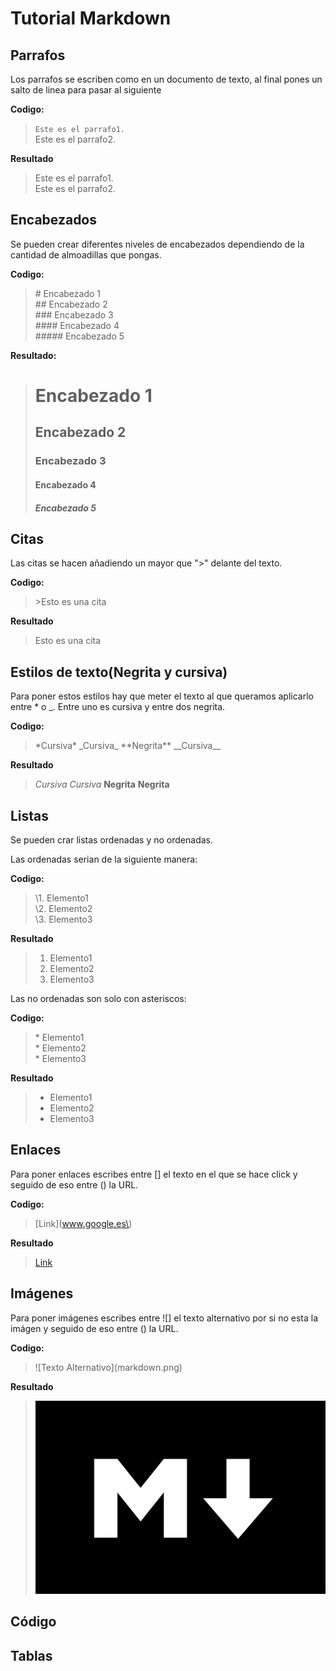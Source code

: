 # Tutorial Markdown
## Parrafos

Los parrafos se escriben como en un documento de texto, al final pones un salto de linea para pasar al siguiente

**Codigo:**

  > `Este es el parrafo1.`  
  >Este es el parrafo2.

**Resultado**
  
  >Este es el parrafo1.  
  >Este es el parrafo2.

## Encabezados

Se pueden crear diferentes niveles de encabezados dependiendo 
de la cantidad de almoadillas que pongas.

**Codigo:**

  > \# Encabezado 1  
  > \## Encabezado 2  
  > \### Encabezado 3  
  > \#### Encabezado 4  
  > \##### Encabezado 5  
   
**Resultado:**

  > # Encabezado 1
  > ## Encabezado 2
  > ### Encabezado 3
  > #### Encabezado 4
  > ##### Encabezado 5

## Citas

Las citas se hacen añadiendo un mayor que ">" delante del texto.

**Codigo:**

  > \>Esto es una cita

**Resultado**

  > Esto es una cita

## Estilos de texto(Negrita y cursiva)

Para poner estos estilos hay que meter el texto al que queramos aplicarlo entre \* o \_.
Entre uno es cursiva y entre dos negrita.

**Codigo:**

  > \*Cursiva\*
  > \_Cursiva\_
  > \*\*Negrita\*\*
  > \_\_Cursiva\_\_

**Resultado**

  > *Cursiva*
  > _Cursiva_
  > **Negrita**
  > __Negrita__

## Listas

Se pueden crar listas ordenadas y no ordenadas. 

Las ordenadas serian de la siguiente manera:

**Codigo:**

  >\1. Elemento1  
  >\2. Elemento2  
  >\3. Elemento3

**Resultado**
  
  >1. Elemento1
  >2. Elemento2
  >3. Elemento3
 
Las no ordenadas son solo con asteriscos:

**Codigo:**

  >\* Elemento1  
  >\* Elemento2  
  >\* Elemento3

**Resultado**

  >* Elemento1
  >* Elemento2
  >* Elemento3

## Enlaces

 Para poner enlaces escribes entre \[\] el texto en el que se hace click y seguido de eso
 entre \(\) la URL.
 
 **Codigo:**

  >\[Link\]\(www.google.es\)

**Resultado**

  > [Link](www.google.es)

## Imágenes

  Para poner imágenes escribes entre \!\[\] el texto alternativo por si no esta la imágen y seguido de eso
  entre \(\) la URL.
 
  **Codigo:**

  >\!\[Texto Alternativo\]\(markdown.png\)

  **Resultado**

   > ![Texto Alternativo](markdown.png)

## Código



## Tablas
